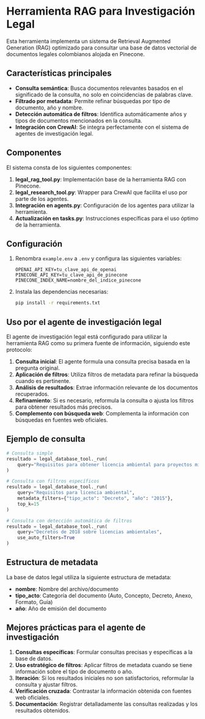 # Herramienta RAG para Investigación Legal

Esta herramienta implementa un sistema de Retrieval Augmented Generation (RAG) optimizado para consultar una base de datos vectorial de documentos legales colombianos alojada en Pinecone.

## Características principales

- **Consulta semántica**: Busca documentos relevantes basados en el significado de la consulta, no solo en coincidencias de palabras clave.
- **Filtrado por metadata**: Permite refinar búsquedas por tipo de documento, año y nombre.
- **Detección automática de filtros**: Identifica automáticamente años y tipos de documentos mencionados en la consulta.
- **Integración con CrewAI**: Se integra perfectamente con el sistema de agentes de investigación legal.

## Componentes

El sistema consta de los siguientes componentes:

1. **legal_rag_tool.py**: Implementación base de la herramienta RAG con Pinecone.
2. **legal_research_tool.py**: Wrapper para CrewAI que facilita el uso por parte de los agentes.
3. **Integración en agents.py**: Configuración de los agentes para utilizar la herramienta.
4. **Actualización en tasks.py**: Instrucciones específicas para el uso óptimo de la herramienta.

## Configuración

1. Renombra `example.env` a `.env` y configura las siguientes variables:

   ```
   OPENAI_API_KEY=tu_clave_api_de_openai
   PINECONE_API_KEY=tu_clave_api_de_pinecone
   PINECONE_INDEX_NAME=nombre_del_indice_pinecone
   ```

2. Instala las dependencias necesarias:
   ```bash
   pip install -r requirements.txt
   ```

## Uso por el agente de investigación legal

El agente de investigación legal está configurado para utilizar la herramienta RAG como su primera fuente de información, siguiendo este protocolo:

1. **Consulta inicial**: El agente formula una consulta precisa basada en la pregunta original.
2. **Aplicación de filtros**: Utiliza filtros de metadata para refinar la búsqueda cuando es pertinente.
3. **Análisis de resultados**: Extrae información relevante de los documentos recuperados.
4. **Refinamiento**: Si es necesario, reformula la consulta o ajusta los filtros para obtener resultados más precisos.
5. **Complemento con búsqueda web**: Complementa la información con búsquedas en fuentes web oficiales.

## Ejemplo de consulta

```python
# Consulta simple
resultado = legal_database_tool._run(
    query="Requisitos para obtener licencia ambiental para proyectos mineros"
)

# Consulta con filtros específicos
resultado = legal_database_tool._run(
    query="Requisitos para licencia ambiental",
    metadata_filters={"tipo_acto": "Decreto", "año": "2015"},
    top_k=15
)

# Consulta con detección automática de filtros
resultado = legal_database_tool._run(
    query="Decretos de 2018 sobre licencias ambientales",
    use_auto_filters=True
)
```

## Estructura de metadata

La base de datos legal utiliza la siguiente estructura de metadata:

- **nombre**: Nombre del archivo/documento
- **tipo_acto**: Categoría del documento (Auto, Concepto, Decreto, Anexo, Formato, Guía)
- **año**: Año de emisión del documento

## Mejores prácticas para el agente de investigación

1. **Consultas específicas**: Formular consultas precisas y específicas a la base de datos.
2. **Uso estratégico de filtros**: Aplicar filtros de metadata cuando se tiene información sobre el tipo de documento o año.
3. **Iteración**: Si los resultados iniciales no son satisfactorios, reformular la consulta y ajustar filtros.
4. **Verificación cruzada**: Contrastar la información obtenida con fuentes web oficiales.
5. **Documentación**: Registrar detalladamente las consultas realizadas y los resultados obtenidos.
